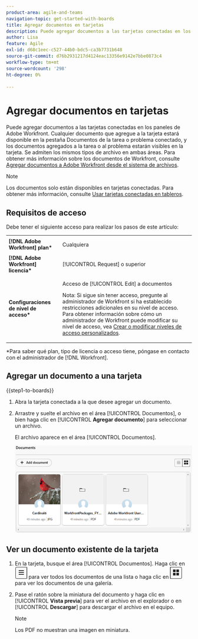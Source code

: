 ```yaml
---
product-area: agile-and-teams
navigation-topic: get-started-with-boards
title: Agregar documentos en tarjetas
description: Puede agregar documentos a las tarjetas conectadas en los paneles de Adobe Workfront.
author: Lisa
feature: Agile
exl-id: d68c1eec-c527-44b0-bdc5-ca3b7731b648
source-git-commit: d76b2931217d4124eac13356e9142e7bbe0873c4
workflow-type: tm+mt
source-wordcount: '298'
ht-degree: 0%

---
```


# Agregar documentos en tarjetas

Puede agregar documentos a las tarjetas conectadas en los paneles de Adobe Workfront. Cualquier documento que agregue a la tarjeta estará disponible en la pestaña Documentos de la tarea o problema conectado, y los documentos agregados a la tarea o al problema estarán visibles en la tarjeta. Se admiten los mismos tipos de archivo en ambas áreas. Para obtener más información sobre los documentos de Workfront, consulte [Agregar documentos a Adobe Workfront desde el sistema de archivos](/help/quicksilver/documents/adding-documents-to-workfront/add-documents-from-file-system.md).

>[!NOTE]
>
>Los documentos solo están disponibles en tarjetas conectadas. Para obtener más información, consulte [Usar tarjetas conectadas en tableros](/help/quicksilver/agile/get-started-with-boards/connected-cards.md).

## Requisitos de acceso

Debe tener el siguiente acceso para realizar los pasos de este artículo:

<table style="table-layout:auto"> 
 <tbody> 
  <tr> 
   <td role="rowheader"><strong>[!DNL Adobe Workfront] plan*</strong></td> 
   <td> <p>Cualquiera</p> </td> 
  </tr> 
  <tr> 
   <td role="rowheader"><strong>[!DNL Adobe Workfront] licencia*</strong></td> 
   <td> <p>[!UICONTROL Request] o superior</p> </td> 
  </tr> 
  <tr>
   <td role="rowheader"><strong>Configuraciones de nivel de acceso*</strong></td>
   <td><p>Acceso de [!UICONTROL Edit] a documentos</p><p>Nota: Si sigue sin tener acceso, pregunte al administrador de Workfront si ha establecido restricciones adicionales en su nivel de acceso. Para obtener información sobre cómo un administrador de Workfront puede modificar su nivel de acceso, vea <a href="/help/quicksilver/administration-and-setup/add-users/configure-and-grant-access/create-modify-access-levels.md" class="MCXref xref">Crear o modificar niveles de acceso personalizados</a>.</p></td>
  </tr>
 </tbody> 
</table>

&#42;Para saber qué plan, tipo de licencia o acceso tiene, póngase en contacto con el administrador de [!DNL Workfront].

## Agregar un documento a una tarjeta

{{step1-to-boards}}

1. Abra la tarjeta conectada a la que desee agregar un documento.
1. Arrastre y suelte el archivo en el área [!UICONTROL Documentos], o bien haga clic en [!UICONTROL **Agregar documento**] para seleccionar un archivo.

   El archivo aparece en el área [!UICONTROL Documentos].

   ![Documentos agregados a la tarjeta](assets/add-document-to-card.png)

## Ver un documento existente de la tarjeta

1. En la tarjeta, busque el área [!UICONTROL Documentos]. Haga clic en ![Icono de lista](assets/docs-list-icon.png) para ver todos los documentos de una lista o haga clic en ![Icono de galería](assets/docs-gallery-icon.png) para ver los documentos de una galería.
1. Pase el ratón sobre la miniatura del documento y haga clic en [!UICONTROL **Vista previa**] para ver el archivo en el explorador o en [!UICONTROL **Descargar**] para descargar el archivo en el equipo.

   >[!NOTE]
   >
   >Los PDF no muestran una imagen en miniatura.
